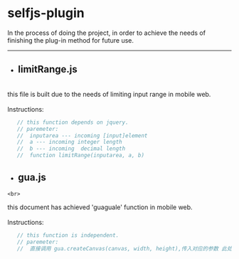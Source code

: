 # selfjs-plugin
In the process of doing the project, in order to achieve the needs of finishing the plug-in method for future use.

-----------------------------------------------------------------------------------------------------------------
- ## limitRange.js<br>
 <br>
this file is built due to the needs of limiting input range in mobile web.<br>
<br>
Instructions:<br>
```javascript
   // this function depends on jquery.
   // paremeter:
   //  inputarea --- incoming [input]element
   //  a --- incoming integer length
   //  b --- incoming  decimal length
   //  function limitRange(inputarea, a, b)
```

   - ## gua.js<br>
    <br>
   this document has achieved 'guaguale' function in mobile web.<br>
   <br>
   Instructions:<br>
   ```javascript
      // this function is independent.
      // paremeter:
      //  直接调用 gua.createCanvas(canvas, width, height),传入对应的参数 此处canvas需要element的javascript对象
   ```
